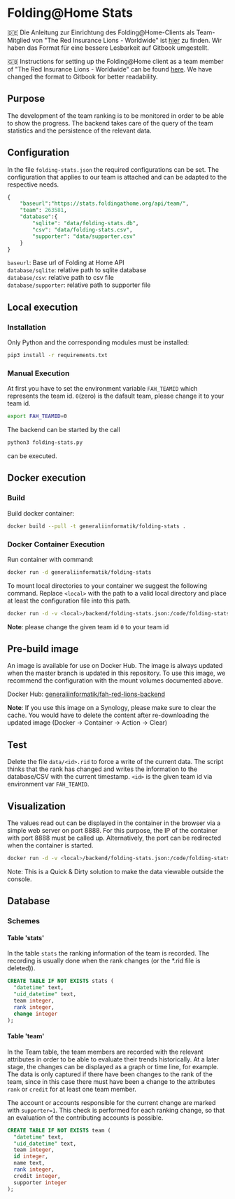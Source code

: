 # Folding@Home Stats

🇩🇪 Die Anleitung zur Einrichtung des Folding@Home-Clients als Team-Mitglied von "The Red Insurance Lions - Worldwide" ist [hier](https://rfuehrer.gitbook.io/red-lions/) zu finden. Wir haben das Format für eine bessere Lesbarkeit auf Gitbook umgestellt.

🇬🇧 Instructions for setting up the Folding@Home client as a team member of "The Red Insurance Lions - Worldwide" can be found [here](https://rfuehrer.gitbook.io/red-lions/v/english/). We have changed the format to Gitbook for better readability.

## Purpose

The development of the team ranking is to be monitored in order to be able to show the progress. The backend takes care of the query of the team statistics and the persistence of the relevant data.

## Configuration

In the file ```folding-stats.json``` the required configurations can be set. The configuration that applies to our team is attached and can be adapted to the respective needs.

```sql
{
    "baseurl":"https://stats.foldingathome.org/api/team/",
    "team": 263581,
    "database":{
        "sqlite": "data/folding-stats.db",
        "csv": "data/folding-stats.csv",
        "supporter": "data/supporter.csv"
    }
}
```

```baseurl```: Base url of Folding at Home API  
```database/sqlite```: relative path to sqlite database  
```database/csv```: relative path to csv file  
```database/supporter```: relative path to supporter file

## Local execution

### Installation

Only Python and the corresponding modules must be installed:

```bash
pip3 install -r requirements.txt
```

### Manual Execution

At first you have to set the environment variable `FAH_TEAMID` which represents the team id. `0`(zero) is the dafault team, please change it to your team id.

```bash
export FAH_TEAMID=0
```

The backend can be started by the call

```bash
python3 folding-stats.py
```

can be executed.

## Docker execution

### Build

Build docker container:

```bash
docker build --pull -t generaliinformatik/folding-stats .
```

### Docker Container Execution

Run container with command:

```bash
docker run -d generaliinformatik/folding-stats
```

To mount local directories to your container we suggest the following command. Replace ```<local>``` with the path to a valid local directory and place at least the configuration file into this path.

```bash
docker run -d -v <local>/backend/folding-stats.json:/code/folding-stats.json -v <local>/backend/data/:/code/data/ -v <local>/backend/logs/:/code/logs/ -e FAH_TEAMID=0 generaliinformatik/folding-stats
```

**Note**: please change the given team id `0` to your team id

## Pre-build image

An image is available for use on Docker Hub. The image is always updated when the master branch is updated in this repository. To use this image, we recommend the configuration with the mount volumes documented above.

Docker Hub: [generaliinformatik/fah-red-lions-backend](https://hub.docker.com/repository/docker/generaliinformatik/fah-red-lions-backend)

**Note**: If you use this image on a Synology, please make sure to clear the cache. You would have to delete the content after re-downloading the updated image (Docker -> Container -> Action -> Clear)

## Test

Delete the file ```data/<id>.rid``` to force a write of the current data. The script thinks that the rank has changed and writes the information to the database/CSV with the current timestamp. `<id>` is the given team id via environment var `FAH_TEAMID`.

## Visualization

The values read out can be displayed in the container in the browser via a simple web server on port 8888. For this purpose, the IP of the container with port 8888 must be called up. Alternatively, the port can be redirected when the container is started.

```bash
docker run -d -v <local>/backend/folding-stats.json:/code/folding-stats.json -v <local>/backend/data/:/code/data/ -v <local>/backend/logs/:/code/logs/ -p 8888:8888 generaliinformatik/folding-stats
```

Note: This is a Quick & Dirty solution to make the data viewable outside the console.

## Database

### Schemes

#### Table 'stats'

In the table ```stats``` the ranking information of the team is recorded. The recording is usually done when the rank changes (or the *.rid file is deleted)).

```sql
CREATE TABLE IF NOT EXISTS stats (
  "datetime" text,
  "uid_datetime" text,
  team integer,
  rank integer,
  change integer
);
```

#### Table 'team'

In the Team table, the team members are recorded with the relevant attributes in order to be able to evaluate their trends historically. At a later stage, the changes can be displayed as a graph or time line, for example. The data is only captured if there have been changes to the rank of the team, since in this case there must have been a change to the attributes ```rank``` or ```credit``` for at least one team member.

The account or accounts responsible for the current change are marked with ```supporter=1```. This check is performed for each ranking change, so that an evaluation of the contributing accounts is possible.

```sql
CREATE TABLE IF NOT EXISTS team (
  "datetime" text,
  "uid_datetime" text,
  team integer,
  id integer,
  name text,
  rank integer,
  credit integer,
  supporter integer
);
```
